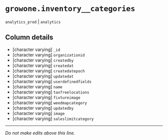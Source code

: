 # `growone.inventory__categories`
`analytics_prod` | `analytics`

## Column details
* [character varying] `_id`
* [character varying] `organizationid`
* [character varying] `createdby`
* [character varying] `createdat`
* [character varying] `createdatepoch`
* [character varying] `updatedat`
* [character varying] `userdefinedfields`
* [character varying] `name`
* [character varying] `taxfreelocations`
* [character varying] `fixtureimage`
* [character varying] `weedmapcategory`
* [character varying] `updatedby`
* [character varying] `image`
* [character varying] `saleslimitcategory`

-------------------------------------------------------------------------------
*Do not make edits above this line.*
